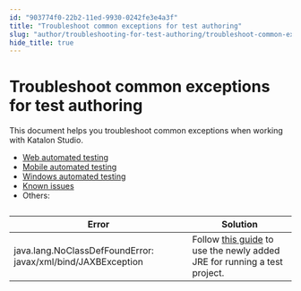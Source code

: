 ```yaml
---
id: "903774f0-22b2-11ed-9930-0242fe3e4a3f"
title: "Troubleshoot common exceptions for test authoring"
slug: "author/troubleshooting-for-test-authoring/troubleshoot-common-exceptions/troubleshoot-common-exceptions-for-test-authoring"
hide_title: true
---
```


# <a id="id" class="anchor_top_offset"/><a id="ariaid-title1" class="anchor_top_offset"/>Troubleshoot common exceptions for test authoring

<p xmlns="http://www.w3.org/1999/xhtml" className="p">This document helps you troubleshoot common exceptions when   working with <span className="ph">Katalon Studio</span>.</p> 
<ul xmlns="http://www.w3.org/1999/xhtml" className="ul"><li className="li">     <a className="xref" href="/author/troubleshooting-for-test-authoring/troubleshoot-web-automated-testing/troubleshoot-web-test-execution-exceptions-overview">Web       automated testing</a></li><li className="li">     <a className="xref" href="/author/troubleshooting-for-test-authoring/troubleshoot-mobile-automated-testing/troubleshooting-automated-mobile-testing-overview">Mobile       automated testing</a></li><li className="li">     <a className="xref" href="/author/troubleshooting-for-test-authoring/troubleshoot-windows-automated-testing/troubleshoot-windows-automated-testing-overview">Windows       automated testing</a></li><li className="li">     <a className="xref" href="/author/troubleshooting-for-test-authoring/known-issues-and-limitations">Known       issues</a>   </li><li className="li">Others:</li></ul> 
<table xmlns="http://www.w3.org/1999/xhtml" className="table"><caption /><thead className="thead"><tr className><th className="entry anchor_top_offset" id="id__entry__1">Error</th><th className="entry anchor_top_offset" id="id__entry__2">Solution</th></tr></thead><tbody className="tbody"><tr className><td className="entry" headers="id__entry__1 id__entry__2 ">java.lang.NoClassDefFoundError:         javax/xml/bind/JAXBException</td><td className="entry" headers="id__entry__1 id__entry__2 ">Follow <a className="xref" href="#">this           guide</a> to use the newly added JRE for running a test         project.</td></tr></tbody></table> 
